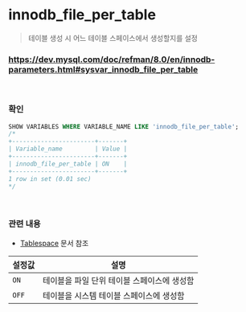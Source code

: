 innodb_file_per_table
===
>테이블 생성 시 어느 테이블 스페이스에서 생성할지를 설정

### https://dev.mysql.com/doc/refman/8.0/en/innodb-parameters.html#sysvar_innodb_file_per_table

<br>

### 확인
```sql
SHOW VARIABLES WHERE VARIABLE_NAME LIKE 'innodb_file_per_table';
/*
+-----------------------+-------+
| Variable_name         | Value |
+-----------------------+-------+
| innodb_file_per_table | ON    |
+-----------------------+-------+
1 row in set (0.01 sec)
*/
```

<br>

### 관련 내용
* [Tablespace](../tablespace/README.md) 문서 참조

|설정값|설명|
|-|-|
|`ON`|테이블을 파일 단위 테이블 스페이스에 생성함|
|`OFF`|테이블을 시스템 테이블 스페이스에 생성함|

<br>
